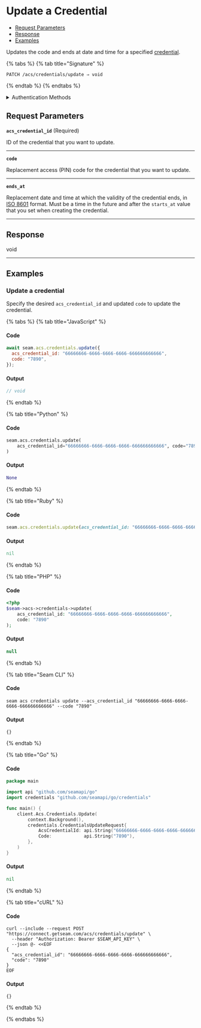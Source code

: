 # Update a Credential

- [Request Parameters](./#request-parameters)
- [Response](./#response)
- [Examples](./#examples)

Updates the code and ends at date and time for a specified [credential](../../../capability-guides/access-systems/managing-credentials.md).

{% tabs %}
{% tab title="Signature" %}
```
PATCH /acs/credentials/update ⇒ void
```
{% endtab %}
{% endtabs %}

<details>

<summary>Authentication Methods</summary>

- API key
- Personal access token
  <br>Must also include the `seam-workspace` header in the request.

To learn more, see [Authentication](https://docs.seam.co/latest/api/authentication).
</details>

## Request Parameters

**`acs_credential_id`**  (Required)

ID of the credential that you want to update.

---

**`code`** 

Replacement access (PIN) code for the credential that you want to update.

---

**`ends_at`** 

Replacement date and time at which the validity of the credential ends, in [ISO 8601](https://www.iso.org/iso-8601-date-and-time-format.html) format. Must be a time in the future and after the `starts_at` value that you set when creating the credential.

---


## Response

void

---

## Examples

### Update a credential

Specify the desired `acs_credential_id` and updated `code` to update the credential.

{% tabs %}
{% tab title="JavaScript" %}
#### Code

```javascript
await seam.acs.credentials.update({
  acs_credential_id: "66666666-6666-6666-6666-666666666666",
  code: "7890",
});
```

#### Output

```javascript
// void
```
{% endtab %}

{% tab title="Python" %}
#### Code

```python
seam.acs.credentials.update(
    acs_credential_id="66666666-6666-6666-6666-666666666666", code="7890"
)
```

#### Output

```python
None
```
{% endtab %}

{% tab title="Ruby" %}
#### Code

```ruby
seam.acs.credentials.update(acs_credential_id: "66666666-6666-6666-6666-666666666666", code: "7890")
```

#### Output

```ruby
nil
```
{% endtab %}

{% tab title="PHP" %}
#### Code

```php
<?php
$seam->acs->credentials->update(
    acs_credential_id: "66666666-6666-6666-6666-666666666666",
    code: "7890"
);
```

#### Output

```php
null
```
{% endtab %}

{% tab title="Seam CLI" %}
#### Code

```seam_cli
seam acs credentials update --acs_credential_id "66666666-6666-6666-6666-666666666666" --code "7890"
```

#### Output

```seam_cli
{}
```
{% endtab %}

{% tab title="Go" %}
#### Code

```go
package main

import api "github.com/seamapi/go"
import credentials "github.com/seamapi/go/credentials"

func main() {
	client.Acs.Credentials.Update(
		context.Background(),
		credentials.CredentialsUpdateRequest{
			AcsCredentialId: api.String("66666666-6666-6666-6666-666666666666"),
			Code:            api.String("7890"),
		},
	)
}
```

#### Output

```go
nil
```
{% endtab %}

{% tab title="cURL" %}
#### Code

```curl
curl --include --request POST "https://connect.getseam.com/acs/credentials/update" \
  --header "Authorization: Bearer $SEAM_API_KEY" \
  --json @- <<EOF
{
  "acs_credential_id": "66666666-6666-6666-6666-666666666666",
  "code": "7890"
}
EOF
```

#### Output

```curl
{}
```
{% endtab %}

{% endtabs %}


